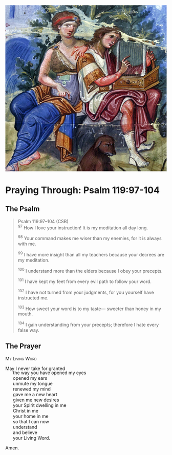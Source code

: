 <img class="intro-right" src="art-paris-psalter.jpg">

<style>
  li {list-style-type: none;}
  p + ul {
    margin-top: -18px;
}
</style>

# Praying Through: Psalm 119:97-104

## The Psalm

>Psalm 119:97–104 (CSB)  
><sup>97</sup> How I love your instruction! It is my meditation all day long. 
>
><sup>98</sup> Your command makes me wiser than my enemies, for it is always with me. 
>
><sup>99</sup> I have more insight than all my teachers because your decrees are my meditation. 
>
><sup>100</sup> I understand more than the elders because I obey your precepts. 
>
><sup>101</sup> I have kept my feet from every evil path to follow your word. 
>
><sup>102</sup> I have not turned from your judgments, for you yourself have instructed me. 
>
><sup>103</sup> How sweet your word is to my taste— sweeter than honey in my mouth. 
>
><sup>104</sup> I gain understanding from your precepts; therefore I hate every false way.

## The Prayer

<div style="font-variant: small-caps;">
My Living Word
</div>

May I never take for granted
* the way you have opened my eyes
* opened my ears
* unmute my tongue
* renewed my mind
* gave me a new heart
* given me new desires
* your Spirit dwelling in me
* Christ in me
* your home in me
* so that I can now
* understand
* and believe
* your Living Word.

Amen.